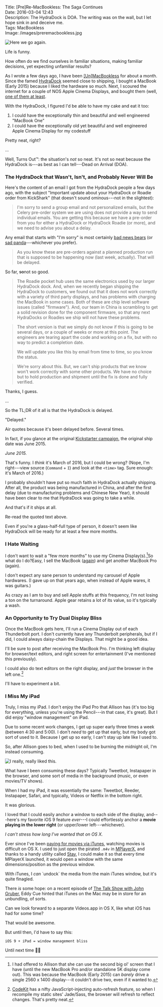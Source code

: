 Title: [Pre]Re-MacBookless: The Saga Continues  
Date: 2016-03-04 12:43  
Description: The HydraDock is DOA. The writing was on the wall, but I let hope sink in and deceive me.  
Tags: MacBookless  
Image: /images/preremacbookless.jpg  

![Here we go again.][1]

Life is funny.

How often do we find ourselves in familiar situations, making familiar decisions, yet expecting unfamiliar results?

As I wrote a few days ago, I have been [\[Un\]MacBookless][2] for about a month. Since the famed [HydraDock][3] seemed close to shipping, I bought a MacBook (Early 2015) because I liked the hardware so much. Next, I scoured the internet for a couple of NOS Apple Cinema Displays, and bought them (well, [one of them at least][4].

With the HydraDock, I figured I'd be able to have my cake and eat it too:

1. I could have the exceptionally thin and beautiful and well engineered "MacBook One"
2. I could have the exceptionally old yet beautiful and well engineered Apple Cinema Display for my codestuff

Pretty neat, right?

...

Well, Turns Out&trade;: the situation's *not* so neat. It's not so neat because the HydraDock is---as best as I can tell---Dead on Arrival (DOA).

### The HydraDock that Wasn't, Isn't, and Probably Never Will Be

Here's the content of an email I got from the HydraDock people a few days ago, with the subject "Important update about your HydraDock or Roadie order from KickShark" (that doesn't sound ominous---not in the slightest):

> I'm sorry to send a group email and not personalized emails, but the Celery pre-order system we are using does not provide a way to send individual emails. You are getting this because we have a pre-order from you for either a HydraDock or  HydraDock Roadie (or more), and we need to advise you about a delay.

Any email that starts with "I'm sorry" is most certainly [bad news bears][5] (or [sad panda][6]---whichever you prefer).

> As you know these are pre-orders against a planned production run that is supposed to be happening now (last week, actually). That will be delayed.

So far, <s>so</s>not so good.

> The Roadie pocket hub uses the same electronics used by our larger HydraDock dock. And, when we recently began shipping the HydraDock to customers, we found out that it does not work correctly with a variety of third party displays, and has problems with charging the MacBook in some cases. Both of these are chip level software issues (called "firmware"). And, our team in China is scrambling to get a solid revision done for the component firmware, so that any next HydraDocks or Roadies we ship will not have these problems.

> The short version is that we simply do not know if this is going to be several days, or a couple of weeks or more at this point. The engineers are tearing apart the code and working on a fix, but with no way to predict a completion date.
>
> We will update you like this by email from time to time, so you know the status.

> We're sorry about this. But, we can't ship products that we know won't work correctly with some other products. We have no choice but to hold production and shipment until the fix is done and fully verified.

Thanks, I guess.

...

So the TL;DR of it all is that the HydraDock is delayed.

"Delayed."

Air quotes because it's been delayed before. Several times.

In fact, if you glance at the original [Kickstarter campaign][7], the original ship date was June 2015.

*June 2015.*

That's funny. I *think* it's March of 2016, but I could be wrong? (Nope, I'm right---view source (`Command` + `I`) and look at the `<time>` tag. Sure enough: it's March of 2016.)

I probably shouldn't have put so much faith in HydraDock actually shipping. After all, the product was being manufactured in China, and after the first delay (due to manufacturing problems and Chinese New Year), it should have been clear to me that HydraDock was going to take a while.

And that's if it ships at all.

Re-read the quoted text above.

Even if you're a glass-half-full type of person, it doesn't seem like HydraDock will be ready for at least a few more months.

### I Hate Waiting

I don't want to wait a "few more months" to use my Cinema Display(s).[^1]So what do I do?Easy, I sell the MacBook ([again][8]) and get another MacBook Pro (again).

I don't expect any sane person to understand my carousel of Apple hardwares. (I gave up on that years ago, when instead of Apple wares, it was guitars.)

As crazy as I am to buy and sell Apple stuffs at this frequency, I'm not losing a ton on the turnaround. Apple gear retains a lot of its value, so it's typically a wash.

### An Opportunity to Try Dual Display Bliss

Once the MacBook gets here, I'll run a Cinema Display out of each Thunderbolt port. I don't currently have any Thunderbolt peripherals, but if I did, I could always daisy-chain the Displays. That might be a good idea.

I'll be sure to post after receiving the MacBook Pro. I'm thinking left display for browser/text editors, and right screen for entertainment (I've mentioned this previously).

I could also do text editors on the right display, and *just* the browser in the left one.[^2]

I'll have to experiment a bit.

### I Miss My iPad

Truly, I miss my iPad. I don't enjoy the iPad Pro that Allison has (it's too big for everything, unless you're using the Pencil---in that case, it's great). But I did enjoy "window management" on iPad.

Due to some recent work changes, I get up super early three times a week (between 4:30 and 5:00). I don't *need* to get up that early, but my body got sort of used to it. Because I get up so early, I can't stay up late like I used to.

So, after Allison goes to bed, when I used to be burning the midnight oil, I'm instead consuming.

![I really, really liked this.][9]
<!-- {style="border: 0.2em solid #eee; border-radius: 0.25em"} -->

What have I been consuming these days? Typically Tweetbot, Instapaper in the browser, and some sort of media in the background (music, or even movies/TV shows).

When I had my iPad, it was essentially the same: Tweetbot, Reeder, Instapaper, Safari, and typically, Videos or Netflix in the bottom right.

It was glorious.

I loved that I could easily anchor a window to each side of the display, and---here's my favorite iOS 9 feature *ever*---I could effortlessly anchor a **movie playing in the lower right** (or upper/lower left---whichever).

*I can't stress how long I've wanted that on OS X.*

Ever since I've been [paying for movies via iTunes][10], watching movies is difficult on OS X. I used to just open the pirated `.m4v` in [MPlayerX][11], and thanks to a handy utility called [Stay][12], I could make it so that every time MPlayerX launched, it would open a window with the same dimensions/position as the previous window.

With iTunes, I *can* \`undock\` the media from the main iTunes window, but it's quite finagled.

There *is* some hope: on a recent episode of [The Talk Show with John Gruber][13], Eddy Cue hinted that iTunes on the Mac may be in store for an unbundling, of sorts.

Can we look forward to a separate Videos.app in OS X, like what iOS has had for some time?

That would be awesome.

But until then, I'd have to say this:

```
iOS 9 + iPad = window management bliss
```

Until next time ✌🏿

[^1]: I had offered to Allison that she can use the second big ol' screen that I have (until the new MacBook Pro and/or standalone 5K display come out). This was because the MacBook (Early 2015) can *barely* drive a single 2560 x 1400 display---it couldn't drive two, even if it wanted to.
[^2]: [CodeKit][a] has a nifty JavaScript-injecting auto-refresh feature, so when I recompile my static sites' Jade/Sass, the browser will refresh to reflect changes. That's pretty neat.

[a]: http://incident57.com/codekit/index.html "CodeKit"

[1]: /images/preremacbookless.jpg "Selling my recently-acquired MacBook (again)"
[2]: /2016/2/23/the-end-of-an-adventure-unmacbookless "My post about getting a Mac again"
[3]: /2016/2/23/the-end-of-an-adventure-unmacbookless#back-to-the-retina-macbook "Section of my post mentioning the HydraDock"
[4]: /2016/2/23/the-end-of-an-adventure-unmacbookless#apple-led-cinema-display "Section of my post talking about dual ACDs"
[5]: http://www.urbandictionary.com/define.php?term=Bad+News+Bears&defid=1902973 "Urban Dictionary: 'bad news bears'"
[6]: http://www.urbandictionary.com/define.php?term=sad+panda&defid=402837 "Urban Dictionary: 'sad panda'"
[7]: https://www.kickstarter.com/projects/kickshark/hydradock-11-port-usb-c-dock-for-apple-macbook "HydraDock on Kickstarter"
[8]: /2015/3/31/macbookless "My post talking about selling my MacBook Pro and waiting for the MacBook"
[9]: /images/ipadmultitaskingjanuary.jpg "Multitasking on iPad"
[10]: /2015/5/14/this-is-the-best-version-of-star-wars-and-watching-it-is-a-crime "Look at the bottom of this post, where I talk about buying things vs stealing"
[11]: http://mplayerx.org/ "MPlayerX"
[12]: https://cordlessdog.com/stay/ "Stay"
[13]: https://overcast.fm/+BtuxjCaOg/38:23 "Portion of this episode of The Talk Show about iTunes"